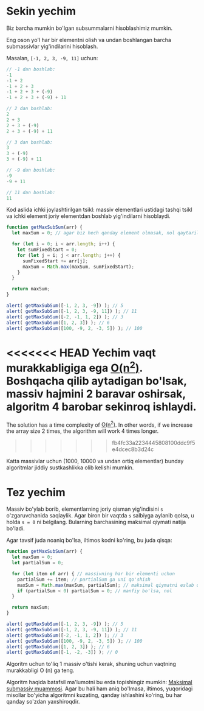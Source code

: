 # Sekin yechim

Biz barcha mumkin bo'lgan subsummalarni hisoblashimiz mumkin.

Eng oson yo'l har bir elementni olish va undan boshlangan barcha submassivlar yig'indilarini hisoblash.

Masalan, `[-1, 2, 3, -9, 11]` uchun:

```js no-beautify
// -1 dan boshlab:
-1
-1 + 2
-1 + 2 + 3
-1 + 2 + 3 + (-9)
-1 + 2 + 3 + (-9) + 11

// 2 dan boshlab:
2
2 + 3
2 + 3 + (-9)
2 + 3 + (-9) + 11

// 3 dan boshlab:
3
3 + (-9)
3 + (-9) + 11

// -9 dan boshlab:
-9
-9 + 11

// 11 dan boshlab:
11
```

Kod aslida ichki joylashtirilgan tsikl: massiv elementlari ustidagi tashqi tsikl va ichki element joriy elementdan boshlab yig'indilarni hisoblaydi.

```js run
function getMaxSubSum(arr) {
  let maxSum = 0; // agar biz hech qanday element olmasak, nol qaytariladi

  for (let i = 0; i < arr.length; i++) {
    let sumFixedStart = 0;
    for (let j = i; j < arr.length; j++) {
      sumFixedStart += arr[j];
      maxSum = Math.max(maxSum, sumFixedStart);
    }
  }

  return maxSum;
}

alert( getMaxSubSum([-1, 2, 3, -9]) ); // 5
alert( getMaxSubSum([-1, 2, 3, -9, 11]) ); // 11
alert( getMaxSubSum([-2, -1, 1, 2]) ); // 3
alert( getMaxSubSum([1, 2, 3]) ); // 6
alert( getMaxSubSum([100, -9, 2, -3, 5]) ); // 100
```

<<<<<<< HEAD
Yechim vaqt murakkabligiga ega [O(n<sup>2</sup>)](https://en.wikipedia.org/wiki/Big_O_notation). Boshqacha qilib aytadigan bo'lsak, massiv hajmini 2 baravar oshirsak, algoritm 4 barobar sekinroq ishlaydi.
=======
The solution has a time complexity of [O(n<sup>2</sup>)](https://en.wikipedia.org/wiki/Big_O_notation). In other words, if we increase the array size 2 times, the algorithm will work 4 times longer.
>>>>>>> fb4fc33a2234445808100ddc9f5e4dcec8b3d24c

Katta massivlar uchun (1000, 10000 va undan ortiq elementlar) bunday algoritmlar jiddiy sustkashlikka olib kelishi mumkin.

# Tez yechim

Massiv bo'ylab borib, elementlarning joriy qisman yig'indisini `s` o'zgaruvchanida saqlaylik. Agar biron bir vaqtda `s` salbiyga aylanib qolsa, u holda `s = 0` ni belgilang. Bularning barchasining maksimal qiymati natija bo'ladi.

Agar tavsif juda noaniq bo'lsa, iltimos kodni ko'ring, bu juda qisqa:

```js run demo
function getMaxSubSum(arr) {
  let maxSum = 0;
  let partialSum = 0;

  for (let item of arr) { // massivning har bir elementi uchun
    partialSum += item; // partialSum ga uni qo'shish
    maxSum = Math.max(maxSum, partialSum); // maksimal qiymatni eslab qoling
    if (partialSum < 0) partialSum = 0; // manfiy bo'lsa, nol
  }

  return maxSum;
}

alert( getMaxSubSum([-1, 2, 3, -9]) ); // 5
alert( getMaxSubSum([-1, 2, 3, -9, 11]) ); // 11
alert( getMaxSubSum([-2, -1, 1, 2]) ); // 3
alert( getMaxSubSum([100, -9, 2, -3, 5]) ); // 100
alert( getMaxSubSum([1, 2, 3]) ); // 6
alert( getMaxSubSum([-1, -2, -3]) ); // 0
```

Algoritm uchun to'liq 1 massiv o'tishi kerak, shuning uchun vaqtning murakkabligi O (n) ga teng.

Algoritm haqida batafsil ma'lumotni bu erda topishingiz mumkin: [Maksimal submassiv muammosi](http://en.wikipedia.org/wiki/Maximum_subarray_problem). Agar bu hali ham aniq bo'lmasa, iltimos, yuqoridagi misollar bo'yicha algoritmni kuzating, qanday ishlashini ko'ring, bu har qanday so'zdan yaxshiroqdir.
